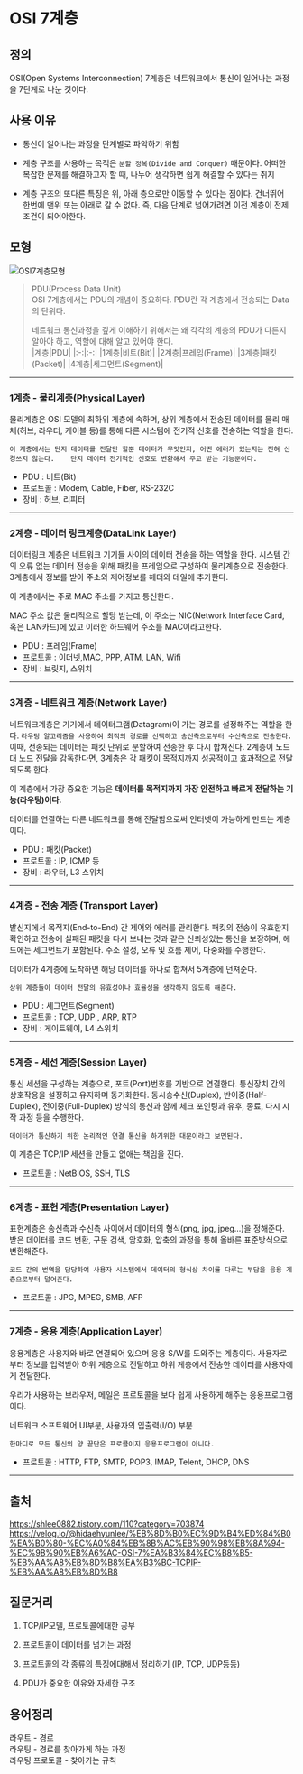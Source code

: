 # OSI 7계층

## 정의
OSI(Open Systems Interconnection) 7계층은 네트워크에서 통신이 일어나는 과정을 7단계로 나눈 것이다.


## 사용 이유
* 통신이 일어나는 과정을 단계별로 파악하기 위함
  
* 계층 구조를 사용하는 목적은 `분할 정복(Divide and Conquer)` 때문이다. 어떠한 복잡한 문제를 해결하고자 할 때, 나누어 생각하면 쉽게 해결할 수 있다는 취지

* 계층 구조의 또다른 특징은 위, 아래 층으로만 이동할 수 있다는 점이다. 건너뛰어 한번에 맨위 또는 아래로 갈 수 없다. 즉, 다음 단계로 넘어가려면 이전 계층이 전제조건이 되어야한다.

## 모형
![OSI7계층모형](https://img1.daumcdn.net/thumb/R800x0/?scode=mtistory2&fname=https%3A%2F%2Ft1.daumcdn.net%2Fcfile%2Ftistory%2F25303F355755856B02)

> PDU(Process Data Unit)   
> OSI 7계층에서는 PDU의 개념이 중요하다. PDU란 각 계층에서 전송되는 Data의 단위다.   
> 
> 네트워크 통신과정을 깊게 이해하기 위해서는 왜 각각의 계층의 PDU가 다른지 알아야 하고, 역할에 대해 알고 있어야 한다.   
> |계층|PDU|
> |:-:|:-:|
> |1계층|비트(Bit)|
> |2계층|프레임(Frame)|
> |3계층|패킷(Packet)|
> |4계층|세그먼트(Segment)|
---
### 1계층 - 물리계층(Physical Layer)
물리계층은 OSI 모델의 최하위 계층에 속하며, 상위 계층에서 전송된 데이터를 물리 매체(허브, 라우터, 케이블 등)를 통해 다른 시스템에 전기적 신호를 전송하는 역할을 한다.


`이 계층에서는 단지 데이터를 전달만 할뿐 데이터가 무엇인지, 어떤 에러가 있는지는 전혀 신경쓰지 않는다.   
단지 데이터 전기적인 신호로 변환해서 주고 받는 기능뿐이다.`

* PDU : 비트(Bit)
* 프로토콜 : Modem, Cable, Fiber, RS-232C
* 장비 : 허브, 리피터

---
### 2계층 - 데이터 링크계층(DataLink Layer)
데이터링크 계층은 네트워크 기기들 사이의 데이터 전송을 하는 역할을 한다. 시스템 간의 오류 없는 데이터 전송을 위해 패킷을 프레임으로 구성하여 물리계층으로 전송한다. 3계층에서 정보를 받아 주소와 제어정보를 헤더와 테일에 추가한다.

이 계층에서는 주로 MAC 주소를 가지고 통신한다.  

MAC 주소 값은 물리적으로 할당 받는데, 이 주소는 NIC(Network Interface Card, 혹은 LAN카드)에 있고 이러한 하드웨어 주소를 MAC이라고한다.    

* PDU : 프레임(Frame)
* 프로토콜 : 이더넷,MAC, PPP, ATM, LAN, Wifi
* 장비 : 브릿지, 스위치

---
### 3계층 - 네트워크 계층(Network Layer)
네트워크계층은 기기에서 데이터그램(Datagram)이 가는 경로를 설정해주는 역할을 한다. `라우팅 알고리즘을 사용하여 최적의 경로를 선택하고 송신측으로부터 수신측으로 전송한다.` 이때, 전송되는 데이터는 패킷 단위로 분할하여 전송한 후 다시 합쳐진다. 2계층이 노드 대 노드 전달을 감독한다면, 3계층은 각 패킷이 목적지까지 성공적이고 효과적으로 전달되도록 한다.

이 계층에서 가장 중요한 기능은 __데이터를 목적지까지 가장 안전하고 빠르게 전달하는 기능(라우팅)이다.__

데이터를 연결하는 다른 네트워크를 통해 전달함으로써 인터넷이 가능하게 만드는 계층이다.

* PDU : 패킷(Packet)
* 프로토콜 : IP, ICMP 등
* 장비 : 라우터, L3 스위치

---
### 4계층 - 전송 계층 (Transport Layer)
발신지에서 목적지(End-to-End) 간 제어와 에러를 관리한다. 패킷의 전송이 유효한지 확인하고 전송에 실패된 패킷을 다시 보내는 것과 같은 신뢰성있는 통신을 보장하며, 헤드에는 세그먼트가 포함된다. 주소 설정, 오류 및 흐름 제어, 다중화를 수행한다.
   
데이터가 4계층에 도착하면 해당 데이터를 하나로 합쳐서 5계층에 던져준다.

`상위 계층들이 데이터 전달의 유효성이나 효율성을 생각하지 않도록 해준다.`

* PDU : 세그먼트(Segment)
* 프로토콜 : TCP, UDP , ARP, RTP
* 장비 : 게이트웨이, L4 스위치


---
### 5계층 - 세선 계층(Session Layer)

통신 세션을 구성하는 계층으로, 포트(Port)번호를 기반으로 연결한다. 통신장치 간의 상호작용을 설정하고 유지하며 동기화한다. 동시송수신(Duplex), 반이중(Half-Duplex), 전이중(Full-Duplex) 방식의 통신과 함께 체크 포인팅과 유후, 종료, 다시 시작 과정 등을 수행한다.

`데이터가 통신하기 위한 논리적인 연결 통신을 하기위한 대문이라고 보면된다.`

이 계층은 TCP/IP 세션을 만들고 없애는 책임을 진다.

* 프로토콜 : NetBIOS, SSH, TLS

---
### 6계층 - 표현 계층(Presentation Layer)
표현계층은 송신측과 수신측 사이에서 데이터의 형식(png, jpg, jpeg...)을 정해준다. 받은 데이터를 코드 변환, 구문 검색, 암호화, 압축의 과정을 통해 올바른 표준방식으로 변환해준다.

`코드 간의 번역을 담당하여 사용자 시스템에서 데이터의 형식상 차이를 다루는 부담을 응용 계층으로부터 덜어준다.`

* 프로토콜 : JPG, MPEG, SMB, AFP

---
### 7계층 - 응용 계층(Application Layer)

응용계층은 사용자와 바로 연결되어 있으며 응용 S/W를 도와주는 계층이다. 사용자로부터 정보를 입력받아 하위 계층으로 전달하고 하위 계층에서 전송한 데이터를 사용자에게 전달한다.

우리가 사용하는 브라우저, 메일은 프로토콜을 보다 쉽게 사용하게 해주는 응용프로그램이다.

네트워크 소프트웨어 UI부분, 사용자의 입출력(I/O) 부분


`한마디로 모든 통신의 양 끝단은 프로콜이지 응용프로그램이 아니다.`


* 프로토콜 : HTTP, FTP, SMTP, POP3, IMAP, Telent, DHCP, DNS

---

## 출처
https://shlee0882.tistory.com/110?category=703874   
https://velog.io/@hidaehyunlee/%EB%8D%B0%EC%9D%B4%ED%84%B0%EA%B0%80-%EC%A0%84%EB%8B%AC%EB%90%98%EB%8A%94-%EC%9B%90%EB%A6%AC-OSI-7%EA%B3%84%EC%B8%B5-%EB%AA%A8%EB%8D%B8%EA%B3%BC-TCPIP-%EB%AA%A8%EB%8D%B8


## 질문거리

1. TCP/IP모델, 프로토콜에대한 공부

2. 프로토콜이 데이터를 넘기는 과정

3. 프로토콜의 각 종류의 특징에대해서 정리하기 (IP, TCP, UDP등등)
   
4. PDU가 중요한 이유와 자세한 구조

## 용어정리

라우트 - 경로   
라우팅 - 경로를 찾아가게 하는 과정   
라우팅 프로토콜 - 찾아가는 규칙





